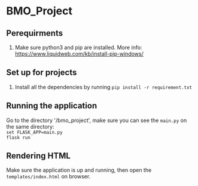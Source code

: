 # BMO_Project
## Perequirments
1. Make sure python3 and pip are installed. More info: https://www.liquidweb.com/kb/install-pip-windows/

## Set up for projects
1. Install all the dependencies by running `pip install -r requirement.txt`

## Running the application
Go to the directory '/bmo_project', make sure you can see the `main.py` on the same directory:\
`set FLASK_APP=main.py`\
`flask run`

## Rendering HTML
Make sure the application is up and running, then open the `templates/index.html` on browser.
